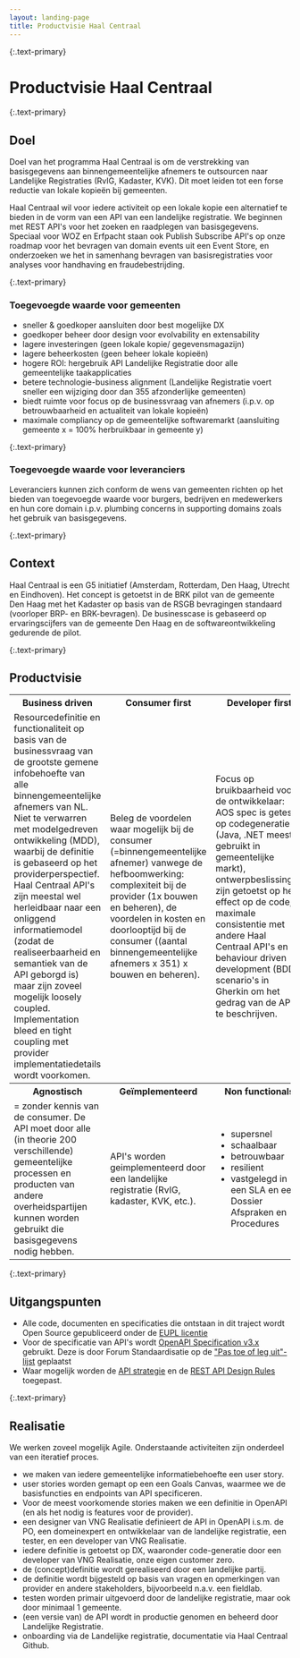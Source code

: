 ```yaml
---
layout: landing-page
title: Productvisie Haal Centraal
---
```

{:.text-primary}
# Productvisie Haal Centraal

{:.text-primary}
## Doel

Doel van het programma Haal Centraal is om de verstrekking van basisgegevens aan binnengemeentelijke afnemers te outsourcen naar Landelijke Registraties (RvIG, Kadaster, KVK). Dit moet leiden tot een forse reductie van lokale kopie&euml;n bij gemeenten.

Haal Centraal wil voor iedere activiteit op een lokale kopie een alternatief te bieden in de vorm van een API van een landelijke registratie. We beginnen met REST API's voor het zoeken en raadplegen van basisgegevens. Speciaal voor WOZ en Erfpacht staan ook Publish Subscribe API's op onze roadmap voor het bevragen van domain events uit een Event Store, en onderzoeken we het in samenhang bevragen van basisregistraties voor analyses voor handhaving en fraudebestrijding.

{:.text-primary}
### Toegevoegde waarde voor gemeenten

- sneller & goedkoper aansluiten door best mogelijke DX
- goedkoper beheer door design voor evolvability en extensability
- lagere investeringen (geen lokale kopie/ gegevensmagazijn)
- lagere beheerkosten (geen beheer lokale kopieën)
- hogere ROI: hergebruik API Landelijke Registratie door alle gemeentelijke taakapplicaties
- betere technologie-business alignment (Landelijke Registratie voert sneller een wijziging door dan 355 afzonderlijke gemeenten)
- biedt ruimte voor focus op de businessvraag van afnemers (i.p.v. op betrouwbaarheid en actualiteit van lokale kopieën)
- maximale compliancy op de gemeentelijke softwaremarkt (aansluiting gemeente x = 100% herbruikbaar in gemeente y)

{:.text-primary}
### Toegevoegde waarde voor leveranciers

Leveranciers kunnen zich conform de wens van gemeenten richten op het bieden van toegevoegde waarde voor burgers, bedrijven en medewerkers en hun core domain i.p.v. plumbing concerns in supporting domains zoals het gebruik van basisgegevens.

{:.text-primary}
## Context

Haal Centraal is een G5 initiatief (Amsterdam, Rotterdam, Den Haag, Utrecht en Eindhoven). Het concept is getoetst in de BRK pilot van de gemeente Den Haag met het Kadaster op basis van de RSGB bevragingen standaard (voorloper BRP- en BRK-bevragen). De businesscase is gebaseerd op ervaringscijfers van de gemeente Den Haag en de softwareontwikkeling gedurende de pilot.

{:.text-primary}
## Productvisie

<table class="table table-borderless">
    <tbody>
        <tr class="text-primary d-flex">
            <th class="col-3">Business driven</th>
            <th class="col-3">Consumer first</th>
            <th class="col-3">Developer first</th>
            <th class="col-3">Contract first</th>
        </tr>
        <tr class="d-flex">
            <td class="col-3">Resourcedefinitie en functionaliteit op basis van de businessvraag van de grootste gemene infobehoefte van alle binnengemeentelijke afnemers van NL.  Niet te verwarren met modelgedreven ontwikkeling (MDD), waarbij de definitie is gebaseerd op het providerperspectief. Haal Centraal API's zijn meestal wel herleidbaar naar een onliggend informatiemodel (zodat de realiseerbaarheid en semantiek van de API geborgd is) maar zijn zoveel mogelijk loosely coupled. Implementation bleed en tight coupling met provider implementatiedetails wordt voorkomen.</td>
            <td class="col-3">Beleg de voordelen waar mogelijk bij de consumer (=binnengemeentelijke afnemer) vanwege de hefboomwerking: complexiteit bij de provider (1x bouwen en beheren), de voordelen in kosten en doorlooptijd bij de consumer ((aantal binnengemeentelijke afnemers x 351) x bouwen en beheren).</td>
            <td class="col-3">Focus op bruikbaarheid voor de ontwikkelaar: AOS spec is getest op codegeneratie (Java, .NET meest gebruikt in gemeentelijke markt), ontwerpbeslissingen zijn getoetst op het effect op de code, maximale consistentie met andere Haal Centraal API's en behaviour driven development (BDD) scenario's in Gherkin om het gedrag van de API te beschrijven.</td>
            <td class="col-3">...en niet development first. De API is agnostisch, vrij van implementatiedetails van het providersysteem en niet gevoelig voor wijzigingen in systeemlogica bij de provider.</td>
        </tr>
        <tr class="text-primary d-flex">
            <th class="col-3">Agnostisch</th>
            <th class="col-3">Geïmplementeerd</th>
            <th class="col-3">Non functionals</th>
            <th class="col-3"></th>
        </tr>
        <tr class="d-flex">
            <td class="col-3">= zonder kennis van de consumer. De API moet door alle (in theorie 200 verschillende) gemeentelijke processen en producten van andere overheidspartijen kunnen worden gebruikt die basisgegevens nodig hebben.</td>
            <td class="col-3">API's worden geimplementeerd door een landelijke registratie (RvIG, kadaster, KVK, etc.).</td>
            <td class="col-3">
                <ul>
                    <li>supersnel</li>
                    <li>schaalbaar</li>
                    <li>betrouwbaar</li>
                    <li>resilient</li>
                    <li>vastgelegd in een SLA en een Dossier Afspraken en Procedures</li>
                </ul>
            </td>
            <td class="col-3"></td>
        </tr>
    </tbody>
</table>

{:.text-primary}
## Uitgangspunten

- Alle code, documenten en specificaties die ontstaan in dit traject wordt Open Source gepubliceerd onder de [EUPL licentie](https://joinup.ec.europa.eu/collection/eupl/eupl-text-11-12)
- Voor de specificatie van API's wordt [OpenAPI Specification v3.x](https://www.forumstandaardisatie.nl/standaard/openapi-specification) gebruikt. Deze is door Forum Standaardisatie op de ["Pas toe of leg uit"-lijst](https://www.forumstandaardisatie.nl/lijst-open-standaarden/in_lijst/verplicht-pas-toe-leg-uit) geplaatst
- Waar mogelijk worden de [API strategie](https://docs.geostandaarden.nl/api/API-Strategie/) en de [REST API Design Rules](https://docs.geostandaarden.nl/api/API-Designrules/) toegepast.

{:.text-primary}
## Realisatie

We werken zoveel mogelijk Agile. Onderstaande activiteiten zijn onderdeel van een iteratief proces.

- we maken van iedere gemeentelijke informatiebehoefte een user story.
- user stories worden gemapt op een een Goals Canvas, waarmee we de basisfuncties en endpoints van API specificeren.
- Voor de meest voorkomende stories maken we een definitie in OpenAPI (en als het nodig is features voor de provider).
- een designer van VNG Realisatie definieert de API in OpenAPI i.s.m. de PO, een domeinexpert en ontwikkelaar van de landelijke registratie, een tester, en een developer van VNG Realisatie.
- iedere definitie is getoetst op DX, waaronder code-generatie door een developer van VNG Realisatie, onze eigen customer zero.
- de (concept)definitie wordt gerealiseerd door een landelijke partij.
- de definitie wordt bijgesteld op basis van vragen en opmerkingen van provider en andere stakeholders, bijvoorbeeld n.a.v. een fieldlab.
- testen worden primair uitgevoerd door de landelijke registratie, maar ook door minimaal 1 gemeente.
- (een versie van) de API wordt in productie genomen en beheerd door Landelijke Registratie.
- onboarding via de Landelijke registratie, documentatie via Haal Centraal Github.
